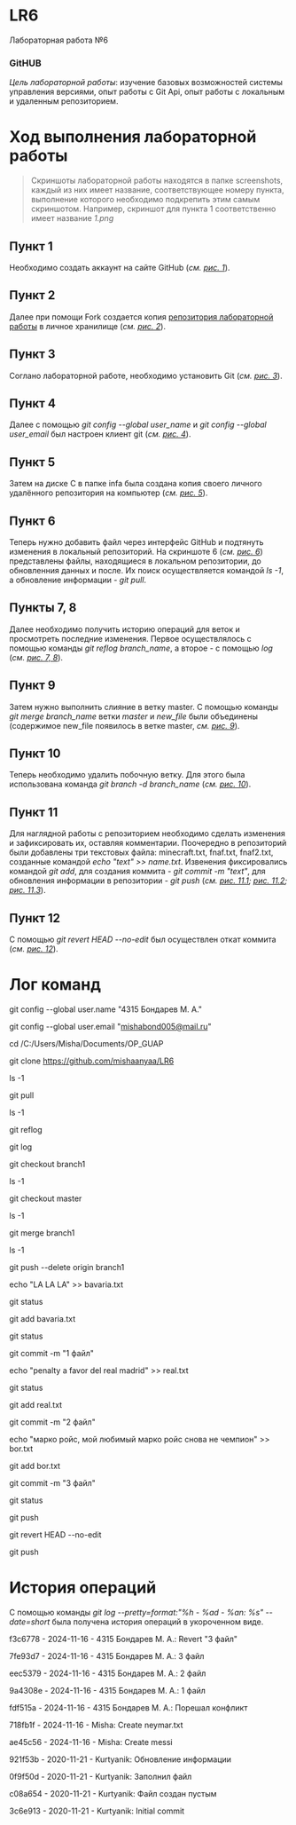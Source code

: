 # LR6
Лабораторная работа №6
### __GitHUB__
_Цель лабораторной работы_: изучение базовых возможностей системы управления версиями, опыт работы с Git Api, опыт работы с локальным и удаленным репозиторием.

# Ход выполнения лабораторной работы
> Скриншоты лабораторной работы находятся в папке screenshots, каждый из них имеет название, соответствующее номеру пункта, выполнение которого необходимо подкрепить этим самым скриншотом. Например, скриншот для пункта 1 соответственно имеет название _1.png_
## Пункт 1
Необходимо создать аккаунт на сайте GitHub (_см. [рис. 1](https://github.com/mishaanyaa/LR6/tree/report/screenshots/1.png)_). 
## Пункт 2
Далее при помощи Fork создается копия [репозитория лабораторной работы](https://github.com/Kurtyanik/LR6/) в личное хранилище (_см. [рис. 2](https://github.com/mishaanyaa/LR6/tree/report/screenshots/2.png)_).
## Пункт 3
Соглано лабораторной работе, необходимо установить Git (_см. [рис. 3](https://github.com/mishaanyaa/LR6/tree/report/screenshots/3.png)_).
## Пункт 4
Далее с помощью _git config --global user_name_ и _git config --global user_email_ был настроен клиент git (_см. [рис. 4](https://github.com/mishaanyaa/LR6/tree/report/screenshots/4.png)_).
## Пункт 5
Затем на диске С в папке infa была создана копия своего личного удалённого репозитория на компьютер (_см. [рис. 5](https://github.com/mishaanyaa/LR6/tree/report/screenshots/5.png)_).
## Пункт 6
Теперь нужно добавить файл через интерфейс GitHub и подтянуть изменения в локальный репозиторий. На скриншоте 6 (_см. [рис. 6](https://github.com/mishaanyaa/LR6/tree/report/screenshots/6.png)_) представлены файлы, находящиеся в локальном репозитории, до обновленния данных и после. Их поиск осуществляется командой _ls -1_, а обновление информации - _git pull_.
## Пункты 7, 8
Далее необходимо получить историю операций для веток и просмотреть последние изменения. Первое осуществлялось с помощью команды _git reflog branch_name_, а второе - с помощью _log_ (_см. [рис. 7, 8](https://github.com/mishaanyaa/LR6/tree/report/screenshots/7-8.png)_).
## Пункт 9
Затем нужно выполнить слияние в ветку master. С помощью команды _git merge branch_name_ ветки _master_ и _new_file_ были объединены (содержимое new_file появилось в ветке master, _см. [рис. 9](https://github.com/mishaanyaa/LR6/tree/report/screenshots/9.png)_).
## Пункт 10
Теперь необходимо удалить побочную ветку. Для этого была использована команда _git branch -d branch_name_ (_см. [рис. 10](https://github.com/mishaanyaa/LR6/tree/report/Report/screenshots/10.png)_).
## Пункт 11
Для наглядной работы с репозиторием необходимо сделать изменения и зафиксировать их, оставляя комментарии. Поочередно в репозиторий были добавлены три текстовых файла: minecraft.txt, fnaf.txt, fnaf2.txt, созданные командой _echo "text" >> name.txt_. Извенения фиксировались командой _git add_, для создания коммита - _git commit -m "text"_, для обновления информации в репозитории - _git push_ (_см. [рис. 11.1](https://github.com/mishaanyaa/LR6/tree/report/screenshots/11_1.png); [рис. 11.2](https://github.com/mishaanyaa/LR6/tree/report/screenshots/11_2.png); [рис. 11.3](https://github.com/mishaanyaa/LR6/tree/report/screenshots/11_3.png)_).
## Пункт 12
С помощью _git revert HEAD --no-edit_ был осуществлен откат коммита (_см. [рис. 12](https://github.com/mishaanyaa/LR6/tree/report/screenshots/12.png)_).

# Лог команд
git config --global user.name "4315 Бондарев М. А."

git config --global user.email "mishabond005@mail.ru"

cd /C:/Users/Misha/Documents/OP_GUAP

git clone https://github.com/mishaanyaa/LR6

ls -1

git pull

ls -1

git reflog

git log

git checkout branch1

ls -1

git checkout master

ls -1

git merge branch1

ls -1

git push --delete origin branch1

echo "LA LA LA" >> bavaria.txt

git status

git add bavaria.txt

git status

git commit -m "1 файл"

echo "penalty a favor del real madrid" >> real.txt

git status

git add real.txt

git commit -m "2 файл"

echo "марко ройс, мой любимый марко ройс снова не чемпион" >> bor.txt

git add bor.txt

git commit -m "3 файл"

git status

git push

git revert HEAD --no-edit

git push

# История операций
С помощью команды _git log --pretty=format:"%h - %ad - %an: %s" --date=short_ была получена история операций в укороченном виде.

f3c6778 - 2024-11-16 - 4315 Бондарев М. А.: Revert "3 файл"

7fe93d7 - 2024-11-16 - 4315 Бондарев М. А.: 3 файл

eec5379 - 2024-11-16 - 4315 Бондарев М. А.: 2 файл

9a4308e - 2024-11-16 - 4315 Бондарев М. А.: 1 файл

fdf515a - 2024-11-16 - 4315 Бондарев М. А.: Порешал конфликт

718fb1f - 2024-11-16 - Misha: Create neymar.txt

ae45c56 - 2024-11-16 - Misha: Create messi

921f53b - 2020-11-21 - Kurtyanik: Обновление информации

0f9f50d - 2020-11-21 - Kurtyanik: Заполнил файл

c08a654 - 2020-11-21 - Kurtyanik: Файл создан пустым

3c6e913 - 2020-11-21 - Kurtyanik: Initial commit
